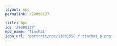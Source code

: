 ```yaml
---
layout: npc
permalink: /29000127

title: Npc
id: '29000127'
npc_name: 'Tinchai'
icon_url: 'portrait/npc/11001558_f_tinchai_p.png'
---
```

